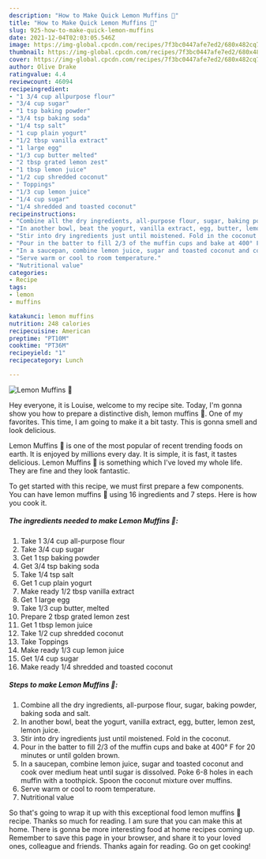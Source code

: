 ```yaml
---
description: "How to Make Quick Lemon Muffins 🧁"
title: "How to Make Quick Lemon Muffins 🧁"
slug: 925-how-to-make-quick-lemon-muffins
date: 2021-12-04T02:03:05.546Z
image: https://img-global.cpcdn.com/recipes/7f3bc0447afe7ed2/680x482cq70/lemon-muffins-recipe-main-photo.jpg
thumbnail: https://img-global.cpcdn.com/recipes/7f3bc0447afe7ed2/680x482cq70/lemon-muffins-recipe-main-photo.jpg
cover: https://img-global.cpcdn.com/recipes/7f3bc0447afe7ed2/680x482cq70/lemon-muffins-recipe-main-photo.jpg
author: Olive Drake
ratingvalue: 4.4
reviewcount: 46094
recipeingredient:
- "1 3/4 cup allpurpose flour"
- "3/4 cup sugar"
- "1 tsp baking powder"
- "3/4 tsp baking soda"
- "1/4 tsp salt"
- "1 cup plain yogurt"
- "1/2 tbsp vanilla extract"
- "1 large egg"
- "1/3 cup butter melted"
- "2 tbsp grated lemon zest"
- "1 tbsp lemon juice"
- "1/2 cup shredded coconut"
- " Toppings"
- "1/3 cup lemon juice"
- "1/4 cup sugar"
- "1/4 shredded and toasted coconut"
recipeinstructions:
- "Combine all the dry ingredients, all-purpose flour, sugar, baking powder, baking soda and salt."
- "In another bowl, beat the yogurt, vanilla extract, egg, butter, lemon zest, lemon juice."
- "Stir into dry ingredients just until moistened. Fold in the coconut."
- "Pour in the batter to fill 2/3 of the muffin cups and bake at 400° F for 20 minutes or until golden brown."
- "In a saucepan, combine lemon juice, sugar and toasted coconut and cook over medium heat until sugar is dissolved. Poke 6-8 holes in each muffin with a toothpick. Spoon the coconut mixture over muffins."
- "Serve warm or cool to room temperature."
- "Nutritional value"
categories:
- Recipe
tags:
- lemon
- muffins

katakunci: lemon muffins 
nutrition: 248 calories
recipecuisine: American
preptime: "PT10M"
cooktime: "PT36M"
recipeyield: "1"
recipecategory: Lunch

---
```



![Lemon Muffins 🧁](https://img-global.cpcdn.com/recipes/7f3bc0447afe7ed2/680x482cq70/lemon-muffins-recipe-main-photo.jpg)

Hey everyone, it is Louise, welcome to my recipe site. Today, I'm gonna show you how to prepare a distinctive dish, lemon muffins 🧁. One of my favorites. This time, I am going to make it a bit tasty. This is gonna smell and look delicious.

Lemon Muffins 🧁 is one of the most popular of recent trending foods on earth. It is enjoyed by millions every day. It is simple, it is fast, it tastes delicious. Lemon Muffins 🧁 is something which I've loved my whole life. They are fine and they look fantastic.




To get started with this recipe, we must first prepare a few components. You can have lemon muffins 🧁 using 16 ingredients and 7 steps. Here is how you cook it.

<!--inarticleads1-->

##### The ingredients needed to make Lemon Muffins 🧁:

1. Take 1 3/4 cup all-purpose flour
1. Take 3/4 cup sugar
1. Get 1 tsp baking powder
1. Get 3/4 tsp baking soda
1. Take 1/4 tsp salt
1. Get 1 cup plain yogurt
1. Make ready 1/2 tbsp vanilla extract
1. Get 1 large egg
1. Take 1/3 cup butter, melted
1. Prepare 2 tbsp grated lemon zest
1. Get 1 tbsp lemon juice
1. Take 1/2 cup shredded coconut
1. Take  Toppings
1. Make ready 1/3 cup lemon juice
1. Get 1/4 cup sugar
1. Make ready 1/4 shredded and toasted coconut




<!--inarticleads2-->

##### Steps to make Lemon Muffins 🧁:

1. Combine all the dry ingredients, all-purpose flour, sugar, baking powder, baking soda and salt.
1. In another bowl, beat the yogurt, vanilla extract, egg, butter, lemon zest, lemon juice.
1. Stir into dry ingredients just until moistened. Fold in the coconut.
1. Pour in the batter to fill 2/3 of the muffin cups and bake at 400° F for 20 minutes or until golden brown.
1. In a saucepan, combine lemon juice, sugar and toasted coconut and cook over medium heat until sugar is dissolved. Poke 6-8 holes in each muffin with a toothpick. Spoon the coconut mixture over muffins.
1. Serve warm or cool to room temperature.
1. Nutritional value




So that's going to wrap it up with this exceptional food lemon muffins 🧁 recipe. Thanks so much for reading. I am sure that you can make this at home. There is gonna be more interesting food at home recipes coming up. Remember to save this page in your browser, and share it to your loved ones, colleague and friends. Thanks again for reading. Go on get cooking!
